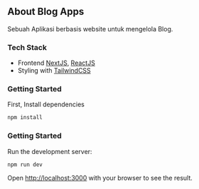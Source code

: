 ## About Blog Apps

Sebuah Aplikasi berbasis website untuk mengelola Blog.

### Tech Stack

- Frontend [NextJS](https://nextjs.org/), [ReactJS](https://react.dev/)
- Styling with [TailwindCSS](https://tailwindcss.com/)

### Getting Started

First, Install dependencies

```bash
npm install
```

### Getting Started

Run the development server:

```bash
npm run dev
```

Open [http://localhost:3000](http://localhost:3000) with your browser to see the result.
